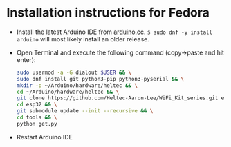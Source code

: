 Installation instructions for Fedora
=====================================

- Install the latest Arduino IDE from [arduino.cc](https://www.arduino.cc/en/Main/Software). `$ sudo dnf -y install arduino` will most likely install an older release.
- Open Terminal and execute the following command (copy->paste and hit enter):

  ```bash
  sudo usermod -a -G dialout $USER && \
  sudo dnf install git python3-pip python3-pyserial && \
  mkdir -p ~/Arduino/hardware/heltec && \
  cd ~/Arduino/hardware/heltec && \
  git clone https://github.com/Heltec-Aaron-Lee/WiFi_Kit_series.git esp32 && \
  cd esp32 && \
  git submodule update --init --recursive && \
  cd tools && \
  python get.py
  ```
- Restart Arduino IDE
